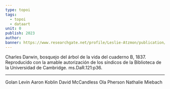 ```yaml
---
type: topoi
tags:
  - topoi
  - dataart
unit: 0
publish: 2023
author: 
banner: https://www.researchgate.net/profile/Leslie-Atzmon/publication/309227548/figure/fig1/AS:597844725612545@1519548698599/Charles-Darwin-tree-of-Life-sketch-from-notebook-B-1837-Reproduced-by-kind-permission_W640.jpg
---
```


Charles Darwin, bosquejo del árbol de la vida del cuaderno B, 1837. Reproducido con la amable autorización de los síndicos de la Biblioteca de la Universidad de Cambridge. ms.DaR.121:p36.



---
Golan Levin
Aaron Koblin
David McCandless
Ola Pherson 
Nathalie Miebach

